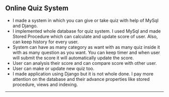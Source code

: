 ## Online Quiz System
- I made a system in which you can give or take quiz with help of MySql and Django.
- I implemented whole database for quiz system. I used MySql and made Stored Procedure which can calculate and update score of user. Also, can keep history for every user.
- System can have as many category as want with as many quiz inside it with as many question as you want. You can keep timer and when user will submit the score it will automatically update the score.
- User can analysis their score and can compare score with other user.
- User can make or update new quiz too.
- I made application using Django but it is not whole done. I pay more attention on the database and their advance properties like stored procedure, views and indexing.
---      
